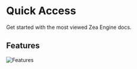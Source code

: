 [//]: <> (Author: Michael Smith)
[//]: <> (Date: May 22, 2020; Revised May 28, 2020)

# Quick Access
Get started with the most viewed Zea Engine docs.

## Features
![Features](_media/zea-engine-features.png)